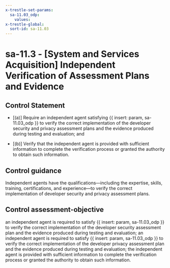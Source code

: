 ```yaml
---
x-trestle-set-params:
  sa-11.03_odp:
    values:
x-trestle-global:
  sort-id: sa-11.03
---
```


# sa-11.3 - \[System and Services Acquisition\] Independent Verification of Assessment Plans and Evidence

## Control Statement

- \[(a)\] Require an independent agent satisfying {{ insert: param, sa-11.03_odp }} to verify the correct implementation of the developer security and privacy assessment plans and the evidence produced during testing and evaluation; and

- \[(b)\] Verify that the independent agent is provided with sufficient information to complete the verification process or granted the authority to obtain such information.

## Control guidance

Independent agents have the qualifications—including the expertise, skills, training, certifications, and experience—to verify the correct implementation of developer security and privacy assessment plans.

## Control assessment-objective

an independent agent is required to satisfy {{ insert: param, sa-11.03_odp }} to verify the correct implementation of the developer security assessment plan and the evidence produced during testing and evaluation;
an independent agent is required to satisfy {{ insert: param, sa-11.03_odp }} to verify the correct implementation of the developer privacy assessment plan and the evidence produced during testing and evaluation;
the independent agent is provided with sufficient information to complete the verification process or granted the authority to obtain such information.

